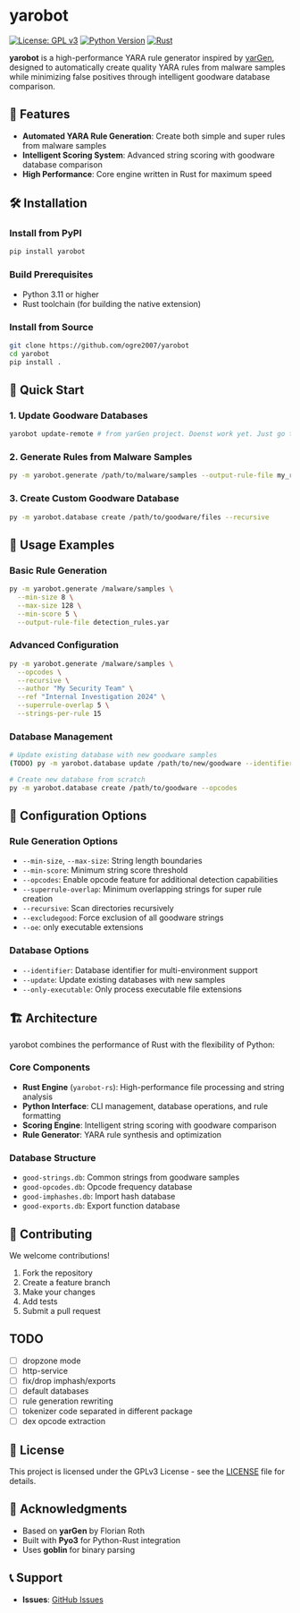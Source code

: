 # yarobot

[![License: GPL v3](https://img.shields.io/badge/License-GPLv3-blue.svg)](https://www.gnu.org/licenses/gpl-3.0)
[![Python Version](https://img.shields.io/badge/python-3.11%2B-blue)](https://www.python.org/)
[![Rust](https://img.shields.io/badge/rust-powered-orange.svg)](https://www.rust-lang.org/)

**yarobot** is a high-performance YARA rule generator inspired by [yarGen](https://github.com/Neo23x0/yarGen), designed to automatically create quality YARA rules from malware samples while minimizing false positives through intelligent goodware database comparison.

## 🚀 Features

- **Automated YARA Rule Generation**: Create both simple and super rules from malware samples
- **Intelligent Scoring System**: Advanced string scoring with goodware database comparison
- **High Performance**: Core engine written in Rust for maximum speed

## 🛠 Installation

### Install from PyPI

```bash
pip install yarobot
```

### Build Prerequisites

- Python 3.11 or higher
- Rust toolchain (for building the native extension)

### Install from Source

```bash
git clone https://github.com/ogre2007/yarobot
cd yarobot
pip install .
```

## 📖 Quick Start

### 1. Update Goodware Databases

```bash
yarobot update-remote # from yarGen project. Doenst work yet. Just go to ex. 3
```

### 2. Generate Rules from Malware Samples

```bash
py -m yarobot.generate /path/to/malware/samples --output-rule-file my_rules.yar
```

### 3. Create Custom Goodware Database

```bash
py -m yarobot.database create /path/to/goodware/files --recursive
```

## 🎯 Usage Examples

### Basic Rule Generation

```bash
py -m yarobot.generate /malware/samples \
  --min-size 8 \
  --max-size 128 \
  --min-score 5 \
  --output-rule-file detection_rules.yar
```

### Advanced Configuration

```bash
py -m yarobot.generate /malware/samples \
  --opcodes \
  --recursive \
  --author "My Security Team" \
  --ref "Internal Investigation 2024" \
  --superrule-overlap 5 \
  --strings-per-rule 15
```

### Database Management

```bash
# Update existing database with new goodware samples
(TODO) py -m yarobot.database update /path/to/new/goodware --identifier corporate 

# Create new database from scratch
py -m yarobot.database create /path/to/goodware --opcodes
```

## 🔧 Configuration Options

### Rule Generation Options

- `--min-size`, `--max-size`: String length boundaries
- `--min-score`: Minimum string score threshold
- `--opcodes`: Enable opcode feature for additional detection capabilities
- `--superrule-overlap`: Minimum overlapping strings for super rule creation
- `--recursive`: Scan directories recursively
- `--excludegood`: Force exclusion of all goodware strings
- `--oe`: only executable extensions


### Database Options

- `--identifier`: Database identifier for multi-environment support
- `--update`: Update existing databases with new samples
- `--only-executable`: Only process executable file extensions

## 🏗 Architecture

yarobot combines the performance of Rust with the flexibility of Python:

### Core Components

- **Rust Engine** (`yarobot-rs`): High-performance file processing and string analysis
- **Python Interface**: CLI management, database operations, and rule formatting
- **Scoring Engine**: Intelligent string scoring with goodware comparison
- **Rule Generator**: YARA rule synthesis and optimization

### Database Structure

- `good-strings.db`: Common strings from goodware samples
- `good-opcodes.db`: Opcode frequency database
- `good-imphashes.db`: Import hash database
- `good-exports.db`: Export function database
 
## 🤝 Contributing

We welcome contributions! 

1. Fork the repository
2. Create a feature branch
3. Make your changes
4. Add tests
5. Submit a pull request

## TODO
- [ ] dropzone mode
- [ ] http-service
- [ ] fix/drop imphash/exports
- [ ] default databases
- [ ] rule generation rewriting
- [ ] tokenizer code separated in different package
- [ ] dex opcode extraction

## 📄 License

This project is licensed under the GPLv3 License - see the [LICENSE](LICENSE) file for details.

## 🙏 Acknowledgments

- Based on **yarGen** by Florian Roth
- Built with **Pyo3** for Python-Rust integration
- Uses **goblin** for binary parsing

## 📞 Support

- **Issues**: [GitHub Issues](https://github.com/ogre2007/yarobot/issues) 

